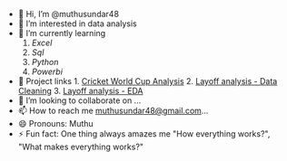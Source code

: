 - 👋 Hi, I’m @muthusundar48
- 👀 I’m interested in data analysis
- 🌱 I’m currently learning
  1. *Excel*
  2. *Sql*
  3. *Python*
  4. *Powerbi*
- 📌 Project links 1. [Cricket World Cup Analysis](https://github.com/muthusundar48/cwc-2023-sql-muthusundar/blob/main/queries.md) 2. [Layoff analysis - Data Cleaning](https://github.com/muthusundar48/Layoffs-in-jobs-analysis---data-cleaning) 3. [Layoff analysis - EDA](https://github.com/muthusundar48/Layoffs-in-jobs-analysis---EDA/blob/main/queries_eda.md)
- 💞️ I’m looking to collaborate on ...
- 📫 How to reach me muthusundar48@gmail.com...
- 😄 Pronouns: Muthu
- ⚡ Fun fact: One thing always amazes me "How everything works?", "What makes everything works?"

<!---
muthusundar48/muthusundar48 is a ✨ special ✨ repository because its `README.md` (this file) appears on your GitHub profile.
You can click the Preview link to take a look at your changes.
--->
